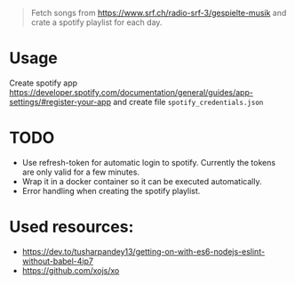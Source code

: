 > Fetch songs from https://www.srf.ch/radio-srf-3/gespielte-musik and crate a spotify playlist for each day.  

# Usage
Create spotify app https://developer.spotify.com/documentation/general/guides/app-settings/#register-your-app and create file `spotify_credentials.json`

# TODO
- Use refresh-token for automatic login to spotify. Currently the tokens are only valid for a few minutes. 
- Wrap it in a docker container so it can be executed automatically. 
- Error handling when creating the spotify playlist. 

# Used resources: 
 - https://dev.to/tusharpandey13/getting-on-with-es6-nodejs-eslint-without-babel-4ip7
 - https://github.com/xojs/xo
